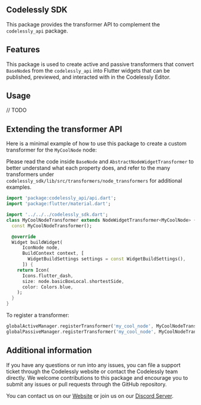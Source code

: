 ## Codelessly SDK

This package provides the transformer API to complement the `codelessly_api`
package.

## Features

This package is used to create active and passive transformers that convert `BaseNode`s
from the `codelessly_api` into Flutter widgets that can be published, previewed,
and interacted with in the Codelessly Editor.

## Usage

// TODO

## Extending the transformer API

Here is a minimal example of how to use this package to create a custom transformer
for the `MyCoolNode` node:

Please read the code inside `BaseNode` and `AbstractNodeWidgetTransformer`
to better understand what each property does, and refer to the many
transformers under `codelessly_sdk/lib/src/transformers/node_transformers`
for additional examples.

```dart
import 'package:codelessly_api/api.dart';
import 'package:flutter/material.dart';

import '../../../codelessly_sdk.dart';
class MyCoolNodeTransformer extends NodeWidgetTransformer<MyCoolNode> {
  const MyCoolNodeTransformer();

  @override
  Widget buildWidget(
      IconNode node,
      BuildContext context, [
        WidgetBuildSettings settings = const WidgetBuildSettings(),
      ]) {
    return Icon(
      Icons.flutter_dash,
      size: node.basicBoxLocal.shortestSide,
      color: Colors.blue,
    );
  }
}
```

To register a transformer:

```dart
globalActiveManager.registerTransformer('my_cool_node', MyCoolNodeTransformer());
globalPassiveManager.registerTransformer('my_cool_node', MyCoolNodeTransformer());
```

## Additional information

If you have any questions or run into any issues, you can file a support ticket through the Codelessly website or
contact the Codelessly team directly. We welcome contributions to this package and encourage you to submit any issues or
pull requests through the
GitHub repository.

You can contact us on our [Website](https://codelessly.com/) or join us on
our [Discord Server](https://discord.gg/Bzaz7zmY6q).